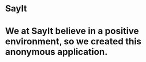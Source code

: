 # SayIt
# We at SayIt believe in a positive environment, so we created this anonymous application. 
